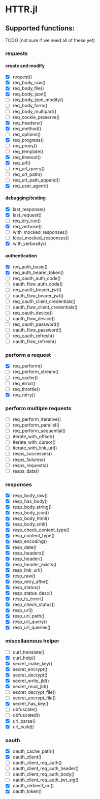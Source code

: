 # HTTR.jl

## Supported functions:

TODO (not sure if we need all of these yet)

### requests

#### create and modify
- [x] request()
- [x] req_body_raw()
- [x] req_body_file()
- [x] req_body_json()
- [ ] req_body_json_modify()
- [ ] req_body_form()
- [ ] req_body_multipart()
- [ ] req_cookie_preserve()
- [x] req_headers()
- [x] req_method()
- [ ] req_options()
- [x] req_progress()
- [ ] req_proxy()
- [ ] req_template()
- [x] req_timeout()
- [x] req_url()
- [ ] req_url_query()
- [ ] req_url_path()
- [ ] req_url_path_append()
- [x] req_user_agent()

#### debugging/testing
- [x] last_response()
- [x] last_request()
- [ ] req_dry_run()
- [x] req_verbose()
- [ ] with_mocked_responses()
- [ ] local_mocked_responses()
- [x] with_verbosity()

#### authentication
- [x] req_auth_basic()
- [x] req_auth_bearer_token()
- [ ] req_oauth_auth_code()
- [ ] oauth_flow_auth_code()
- [ ] req_oauth_bearer_jwt()
- [ ] oauth_flow_bearer_jwt()
- [ ] req_oauth_client_credentials()
- [ ] oauth_flow_client_credentials()
- [ ] req_oauth_device()
- [ ] oauth_flow_device()
- [ ] req_oauth_password()
- [ ] oauth_flow_password()
- [ ] req_oauth_refresh()
- [ ] oauth_flow_refresh()

### perform a request
- [x] req_perform()
- [ ] req_perform_stream()
- [ ] req_cache()
- [ ] req_error()
- [ ] req_throttle()
- [x] req_retry()

### perform multiple requests
- [ ] req_perform_iterative()
- [ ] req_perform_parallel()
- [ ] req_perform_sequential()
- [ ] iterate_with_offset()
- [ ] iterate_with_cursor()
- [ ] iterate_with_link_url()
- [ ] resps_successes()
- [ ] resps_failures()
- [ ] resps_requests()
- [ ] resps_data()

### responses
- [x] resp_body_raw()
- [x] resp_has_body()
- [x] resp_body_string()
- [x] resp_body_json()
- [x] resp_body_html()
- [x] resp_body_xml()
- [x] resp_check_content_type()
- [x] resp_content_type()
- [x] resp_encoding()
- [x] resp_date()
- [x] resp_headers()
- [x] resp_header()
- [x] resp_header_exists()
- [x] resp_link_url()
- [x] resp_raw()
- [x] resp_retry_after()
- [x] resp_status()
- [x] resp_status_desc()
- [x] resp_is_error()
- [x] resp_check_status()
- [x] resp_url()
- [x] resp_url_path()
- [x] resp_url_query()
- [x] resp_url_queries()

### miscellaenous helper
- [ ] curl_translate()
- [x] curl_help()
- [x] secret_make_key()
- [x] secret_encrypt()
- [x] secret_decrypt()
- [x] secret_write_jld()
- [x] secret_read_jld()
- [ ] secret_decrypt_file()
- [ ] secret_encrypt_file()
- [x] secret_has_key()
- [ ] obfuscate()
- [ ] obfuscated()
- [x] url_parse()
- [x] url_build()

### oauth
- [x] oauth_cache_path()
- [x] oauth_client()
- [ ] oauth_client_req_auth()
- [ ] oauth_client_req_auth_header()
- [ ] oauth_client_req_auth_body()
- [ ] oauth_client_req_auth_jwt_sig()
- [x] oauth_redirect_uri()
- [x] oauth_token()
